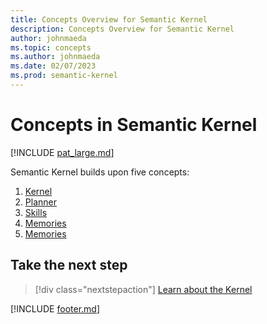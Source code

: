 ```yaml
---
title: Concepts Overview for Semantic Kernel
description: Concepts Overview for Semantic Kernel
author: johnmaeda
ms.topic: concepts
ms.author: johnmaeda
ms.date: 02/07/2023
ms.prod: semantic-kernel
---
```


# Concepts in Semantic Kernel

[!INCLUDE [pat_large.md](../includes/pat_large.md)]

Semantic Kernel builds upon five concepts:

1. [Kernel](kernel)
2. [Planner](planner)
3. [Skills](skills)
4. [Memories](memories)
5. [Memories](Connectors)

## Take the next step

> [!div class="nextstepaction"]
> [Learn about the Kernel](kernel)

[!INCLUDE [footer.md](../includes/footer.md)]

